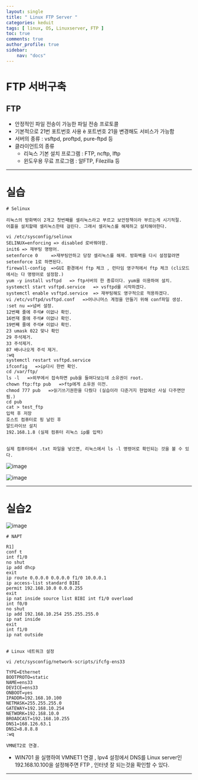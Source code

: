 ```yaml
---
layout: single
title: " Linux FTP Server "
categories: keduit
tags: [ linux, OS, Linuxserver, FTP ]
toc: true 
comments: true
author_profile: true
sidebar:
    nav: "docs"
---
```


# FTP 서버구축
 
## FTP


* 안정적인 파일 전송이 가능한 파일 전송 프로토콜
* 기본적으로 21번 포트번호 사용 è 포트번호 21을 변경해도 서비스가 가능함
* 서버의 종류 : vsftpd, proftpd, pure-ftpd 등
* 클라이언트의 종류
  * 리눅스 기본 설치 프로그램 : FTP, ncftp, lftp
  * 윈도우용 무료 프로그램 : 알FTP, Filezilla 등

---

# 실습

```
# Selinux

리눅스의 방화벽이 2개고 첫번째를 셀리눅스라고 부르고 보안정책이라 부르는게 시기적절.
어플을 설치할때 셀리눅스한테 걸린다. 그래서 셀리눅스를 해제하고 설치해야한다.

vi /etc/sysconfig/selinux
SELINUX=enforcing => disabled 로바꿔야함.
init6 => 재부팅 명령어.
setenforce 0     =>재부팅안하고 당장 셀리눅스를 해제. 방화벽을 다시 설정할려면 setenforce 1로 하면된다.
firewall-config  =>GUI 환경에서 ftp 체크 , 런타임 영구적에서 ftp 체크 (cli모드에서는 다 명령어로 설정함.)
yum -y install vsftpd   => ftp서버의 한 종류이다. yum을 이용하여 설치.
systemctl start vsftpd.service   => vsftpd를 시작하겠다.
systemctl enable vsftpd.service  => 재부팅해도 영구적으로 적용하겠다.
vi /etc/vsftpd/vsftpd.conf   =>어나니머스 계정을 만들기 위해 conf파일 생성.
:set nu =>넘버 설정.
12번째 줄에 주석# 이없나 확인.
16번재 줄에 주석# 이없나 확인.
19번째 줄에 주석# 이없나 확인.
23 umask 022 맞나 확인
29 주석제거.
33 주석제거.
87 배너나오게 주석 제거.
:wq
systemctl restart vsftpd.service
ifconfig   =>ip다시 한번 확인.
cd /var/ftp/
ls -l   =>외부에서 접속하면 pub을 들여다보는데 소유권이 root.
chown ftp:ftp pub   =>ftp에게 소유권 이전.
chmod 777 pub   =>읽기쓰기권한을 다줬다 (실습이라 다준거지 현업에선 사실 다주면안됨.)
cd pub
cat > test_ftp
입력 후 저장
호스트 컴퓨터로 핑 날린 후
알드라이브 설치
192.168.1.8 (실제 컴퓨터 리눅스 ip를 입력)


실제 컴퓨터에서 .txt 파일을 넣으면, 리눅스에서 ls -l 명령어로 확인되는 것을 볼 수 있다.
```
![image](https://user-images.githubusercontent.com/128279031/228774284-78546904-9d93-4883-ab7a-8265116c7dbb.png)

![image](https://user-images.githubusercontent.com/128279031/228774499-89d9a9e1-06c8-4227-82bf-a7235d3c3920.png)


---


# 실습2

![image](https://user-images.githubusercontent.com/128279031/228774650-fd7f95ca-0e42-4af2-bb7b-27d8855bb806.png)

```
# NAPT

R1]
conf t
int f1/0
no shut
ip add dhcp
exit
ip route 0.0.0.0 0.0.0.0 f1/0 10.0.0.1
ip access-list standard BIBI
permit 192.168.10.0 0.0.0.255
exit
ip nat inside source list BIBI int f1/0 overload
int f0/0
no shut
ip add 192.168.10.254 255.255.255.0
ip nat inside
exit
int f1/0
ip nat outside
```

```

# Linux 네트워크 설정

vi /etc/sysconfig/network-scripts/ifcfg-ens33

TYPE=Ethernet
BOOTPROTO=static
NAME=ens33
DEVICE=ens33
ONBOOT=yes
IPADDR=192.168.10.100
NETMASK=255.255.255.0
GATEWAY=192.168.10.254
NETWORK=192.168.10.0
BROADCAST=192.168.10.255
DNS1=168.126.63.1
DNS2=8.8.8.8
:wq

VMNET2로 연결. 
```

* WIN701 을 실행하여 VMNET1 연결 , Ipv4 설정에서 DNS를 Linux server인 192.168.10.100을 설정해주면 FTP , 인터넷 잘 되는것을 확인할 수 있다.

---
